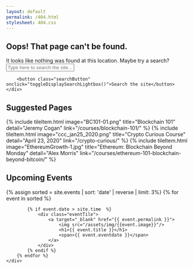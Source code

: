 ```yaml
---
layout: default
permalink: /404.html
stylesheet: 404.css
---
```



<script>

window.onload = function(){

	console.log('getSuggestedPages initialized')

	if ( typeof(window.searchIndex) === "undefined" ) {
		initSearch();
		
	} else {
		
	}

	setTimeout(getSuggestedPages, 1000);

}

function getSuggestedPages () {


	var currentUrlParts = window.location.href.split('/');
	var searchString = "";

	console.log('failed url parts', currentUrlParts)

	// first, remove slashes and header elements
	for ( var x = 3; x < currentUrlParts.length; x++ ) {
		searchString += " " + decodeURIComponent(currentUrlParts[x])
	}

	// then, replace all special characters with spaces for better matching
	searchString.replace(/[^a-zA-Z ]/g, " ")

	console.log('found potential search string', searchString)

	var searchResult = window.searchIndex.search(searchString)

	console.log('searchResult', searchResult)

	if ( searchResult.length > 0 ) {
		deleteAllSuggestedPages()

		for ( var i = 0; i < 3; i++ ) {

			var pageData = lookupResultRecord(searchResult[i]);
			displaySuggestedPage(pageData)

		}

	}

}

function displaySuggestedPage (pageData) {

	var suggestedPagesContainer = document.getElementById('suggestedPages');

	var tile = document.createElement('div')
		tile.className = "tileItem"

	var aCon = document.createElement('a')
		aCon.target = "_blank"
		aCon.href = pageData.link
	
	var img = document.createElement('img')
		img.src = "/assets/img/" + pageData.image

	var title = document.createElement('h1')
		title.textContent = pageData.title

	var data = document.createElement('span')

	if ( typeof (pageData.author) != 'undefined' ) {
		data.textContent = pageData.author
	} else if ( typeof (pageData.eventdate) != "undefined" ) {
		data.textContent = pageData.eventdate
	} else if ( typeof (pageData.summary ) != "undefined" ) {
		data.textContent = pageData.summary
	}

	aCon.appendChild(img)
	aCon.appendChild(title)
	aCon.appendChild(data)
	tile.appendChild(aCon)

	console.log('trying to append', tile )
	suggestedPagesContainer.appendChild(tile)
		
}

function deleteAllSuggestedPages () {
	var container = document.getElementById('suggestedPages')
    var child = container.lastElementChild;  
    while (child) { 
        container.removeChild(child); 
        child = container.lastElementChild; 
    } 
}

</script>

<section class="pageHeaderImage" style="background:url(/assets/img/404.png);background-size:cover;background-position:center;">
	
</section>

<section class="oops">
	<h1 class="hasColorTag red">Oops! That page can't be found.</h1>
	<div class="row">
		<span>It looks like nothing was found at this location. Maybe try a search?</span>
		<input type="text" placeholder="Type here to search the site..." onclick="toggleDisplaySearchLightbox()">
		<a class="nav-link px-2 float-right" onclick="toggleDisplaySearchLightbox()" href="#"><i class="fa fa-search"></i></a>

		<button class="searchButton" onclick="toggleDisplaySearchLightbox()">Search the site</button>
	</div>
</section>

<section class="suggestedPages">
	<h1 class="hasColorTag teal">Suggested Pages</h1>
	<div class="row" id="suggestedPages">
		{% include tileItem.html 
			image="BC101-01.png"
			title="Blockchain 101"
			detail="Jeremy Cogan"
			link="/courses/blockchain-101/"
		%}
		{% include tileItem.html 
			image="ccc_jan25_2020.png"
			title="Crypto Curious Course"
			detail="April 23, 2020"
			link="/crypto-curious/"
		%}
		{% include tileItem.html 
			image="EthereumGrowth-1.jpg"
			title="Ethereum: Blockchain Beyond Monday"
			detail="Alex Morris"
			link="/courses/ethereum-101-blockchain-beyond-bitcoin/"
		%}
	</div>
</section>

<section class="pinkStripesDivider">
	
</section>

<section class="upcomingEventsFooter hasSectionColorTag red">
	<h1>Upcoming Events</h1>
	<div class="row">
		{% assign sorted = site.events | sort: 'date' | reverse | limit: 3%}
		{% for event in sorted %}
	
			{% if event.date > site.time  %}
				<div class="eventTile"> 
					<a target="_blank" href="{{ event.permalink }}">
						<img src="/assets/img/{{event.image}}"/>
						<h1>{{ event.title }}</h1>
						<span>{{ event.eventdate }}</span>
					</a>
				</div>
			{% endif %}
		{% endfor %}
	</div>

</section>
